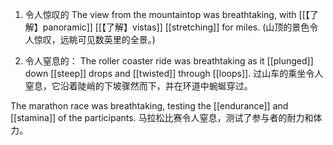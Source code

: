 1. 令人惊叹的
The view from the mountaintop was breathtaking, with [[【了解】panoramic]] [[【了解】vistas]] [[stretching]] for miles.
(山顶的景色令人惊叹，远眺可见数英里的全景。)

2. 令人窒息的：
The roller coaster ride was breathtaking as it [[plunged]] down [[steep]] drops and [[twisted]] through [[loops]].
过山车的乘坐令人窒息，它沿着陡峭的下坡骤然而下，并在环道中蜿蜒穿过。

The marathon race was breathtaking, testing the [[endurance]] and [[stamina]] of the participants.
马拉松比赛令人窒息，测试了参与者的耐力和体力。